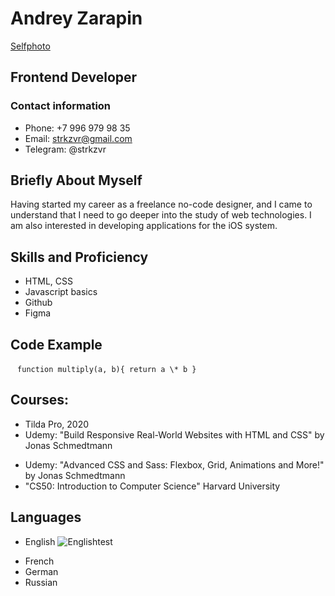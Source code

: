 # Andrey Zarapin

[Selfphoto](https://disk.yandex.ru/i/vdN_wmdh4oAfAw)

## Frontend Developer

### Contact information

- Phone: +7 996 979 98 35
- Email: strkzvr@gmail.com
- Telegram: @strkzvr

## Briefly About Myself

Having started my career as a freelance no-code designer, and I came to understand that I need to go deeper into the study of web technologies. I am also interested in developing applications for the iOS system.

## Skills and Proficiency

- HTML, CSS
- Javascript basics
- Github
- Figma

## Code Example

` ` `function multiply(a, b){ return a \* b }` ` `

## Courses:

- Tilda Pro, 2020
- Udemy: "Build Responsive Real-World Websites with HTML and CSS" by Jonas Schmedtmann

* Udemy: "Advanced CSS and Sass: Flexbox, Grid, Animations and More!" by Jonas Schmedtmann
* "CS50: Introduction to Computer Science" Harvard University

## Languages

- English ![Englishtest](https://www.awesomescreenshot.com/image/32076389?key=ad74068c45dce948aacfdb1d16ee169a)

* French
* German
* Russian
